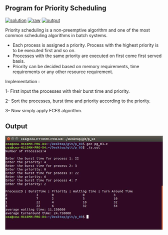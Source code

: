## Program for Priority Scheduling

[![solution](https://img.shields.io/badge/View-Solution-blue.svg?logo=appveyor&longCache=true&style=for-the-badge)](https://github.com/KTU-CSE/System-Software-lab/blob/master/cycle-1/p_03/pg_03.c)
[![raw](https://img.shields.io/badge/-raw-green.svg?logo=appveyor&longCache=true&style=for-the-badge )](https://github.com/KTU-CSE/System-Software-lab/raw/master/cycle-1/p_03/pg_03.c)
[![output](https://img.shields.io/badge/-output-ff69b4.svg?logo=appveyor&longCache=true&style=for-the-badge)](https://github.com/KTU-CSE/System-Software-lab/blob/master/cycle-1/p_03/README.md#output)

Priority scheduling is a non-preemptive algorithm and one of the most common scheduling algorithms in batch systems. 
- Each process is assigned a priority. Process with the highest priority is to be executed first and so on.
- Processes with the same priority are executed on first come first served basis. 
- Priority can be decided based on memory requirements, time requirements or any other resource requirement.

Implementation :

1- First input the processes with their burst time 
   and priority.

2- Sort the processes, burst time and priority
   according to the priority.

3- Now simply apply FCFS algorithm. 

## Output

![output_img](/out_img/p_03_out.jpg)
